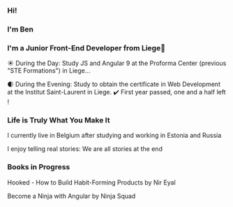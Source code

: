 ### Hi!
### I'm Ben 
### I'm a Junior Front-End Developer from Liege👋

:sunny: During the Day: Study JS and Angular 9 at the Proforma Center (previous "STE Formations") in Liege...

:waxing_crescent_moon: During the Evening: Study to obtain the certificate in Web Development at the Institut Saint-Laurent in Liege. :heavy_check_mark: First year passed, one and a half left !



###  Life is Truly What You Make It
I currently live in Belgium after studying and working in Estonia and Russia

I enjoy telling real stories: We are all stories at the end

### Books in Progress
Hooked - How to Build Habit-Forming Products by Nir Eyal

Become a Ninja with Angular by Ninja Squad


<!--
**BenoitMayeur/BenoitMayeur** is a ✨ _special_ ✨ repository because its `README.md` (this file) appears on your GitHub profile.

Here are some ideas to get you started:

- 🔭 I’m currently working on ...
- 🌱 I’m currently learning ...
- 👯 I’m looking to collaborate on ...
- 🤔 I’m looking for help with ...
- 💬 Ask me about ...
- 📫 How to reach me: ...
- 😄 Pronouns: ...
- ⚡ Fun fact: ...
-->
